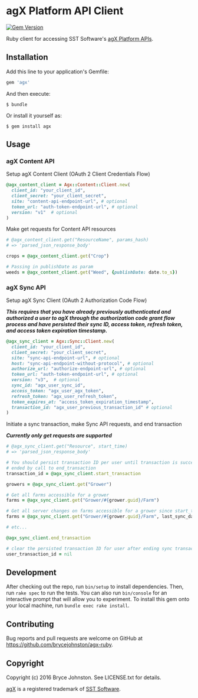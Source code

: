 # agX Platform API Client

[![Gem Version](http://img.shields.io/gem/v/agx.svg)][gem]

[gem]: https://rubygems.org/gems/agx

Ruby client for accessing SST Software's [agX Platform APIs](http://www.agxplatform.com/agx-apis/).

## Installation

Add this line to your application's Gemfile:

```ruby
gem 'agx'
```

And then execute:

    $ bundle

Or install it yourself as:

    $ gem install agx

## Usage

### agX Content API

Setup agX Content Client (OAuth 2 Client Credentials Flow)
```ruby
@agx_content_client = Agx::Content::Client.new(
  client_id: "your_client_id",
  client_secret: "your_client_secret",
  site: "content-api-endpoint-url", # optional
  token_url: "auth-token-endpoint-url", # optional
  version: "v1"  # optional
)
```

Make get requests for Content API resources
```ruby
# @agx_content_client.get("ResourceName", params_hash)
# => 'parsed_json_response_body'

crops = @agx_content_client.get("Crop")

# Passing in publishDate as param
weeds = @agx_content_client.get("Weed", {publishDate: date.to_s})
```

### agX Sync API

Setup agX Sync Client (OAuth 2 Authorization Code Flow)

***This requires that you have already previously authenticated and authorized
a user to agX through the authorization code grant flow process and have
persisted their sync ID, access token, refresh token, and access token
expiration timestamp.***

```ruby
@agx_sync_client = Agx::Sync::Client.new(
  client_id: "your_client_id",
  client_secret: "your_client_secret",
  site: "sync-api-endpoint-url", # optional
  host: "sync-api-endpoint-without-protocol", # optional
  authorize_url: "authorize-endpoint-url", # optional
  token_url: "auth-token-endpoint-url", # optional
  version: "v3",  # optional
  sync_id: "agx_user_sync_id",
  access_token: "agx_user_agx_token",
  refresh_token: "agx_user_refresh_token",
  token_expires_at: "access_token_expiration_timestamp",
  transaction_id: "agx_user_previous_transaction_id" # optional
)
```

Initiate a sync transaction, make Sync API requests, and end transaction

***Currently only get requests are supported***
```ruby
# @agx_sync_client.get("Resource", start_time)
# => 'parsed_json_response_body'

# You should persist transaction ID per user until transaction is successfully
# ended by call to end_transaction
transaction_id = @agx_sync_client.start_transaction

growers = @agx_sync_client.get("Grower")

# Get all farms accessible for a grower
farms = @agx_sync_client.get("Grower/#{grower.guid}/Farm")

# Get all server changes on farms accessible for a grower since start_time
farms = @agx_sync_client.get("Grower/#{grower.guid}/Farm", last_sync_date.to_s)

# etc...

@agx_sync_client.end_transaction

# clear the persisted transaction ID for user after ending sync transaction
user_transaction_id = nil
```

## Development

After checking out the repo, run `bin/setup` to install dependencies. Then, run `rake spec` to run the tests. You can also run `bin/console` for an interactive prompt that will allow you to experiment. To install this gem onto your local machine, run `bundle exec rake install`.

## Contributing

Bug reports and pull requests are welcome on GitHub at https://github.com/brycejohnston/agx-ruby.


## Copyright

Copyright (c) 2016 Bryce Johnston. See LICENSE.txt for details.

[agX](http://www.agxplatform.com/) is a registered trademark of [SST Software](http://www.sstsoftware.com/).
